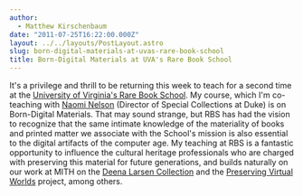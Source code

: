 ```yaml
---
author:
  - Matthew Kirschenbaum
date: "2011-07-25T16:22:00.000Z"
layout: ../../layouts/PostLayout.astro
slug: born-digital-materials-at-uvas-rare-book-school
title: Born-Digital Materials at UVA's Rare Book School
---
```


It's a privilege and thrill to be returning this week to teach for a second time at the [University of Virginia's Rare Book School](http://www.rarebookschool.org/courses/libraries/l95/). My course, which I'm co-teaching with [Naomi Nelson](http://library.duke.edu/apps/directory/staff/5401/) (Director of Special Collections at Duke) is on Born-Digital Materials. That may sound strange, but RBS has had the vision to recognize that the same intimate knowledge of the materiality of books and printed matter we associate with the School's mission is also essential to the digital artifacts of the computer age. My teaching at RBS is a fantastic opportunity to influence the cultural heritage professionals who are charged with preserving this material for future generations, and builds naturally on our work at MITH on the [Deena Larsen Collection](http://mith.umd.edu/research/deena-larsen-collection/) and the [Preserving Virtual Worlds](http://mith.umd.edu/research/pvwi/) project, among others.
